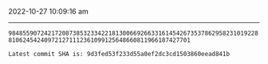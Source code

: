 2022-10-27 10:09:16 am

---

`9848559072421720873853233422181300669266331614542673537862958231019228810624542409721271112361099125648660811966187427701`

`Latest commit SHA is: 9d3fed53f233d55a0ef2dc3cd1503860eead841b `
